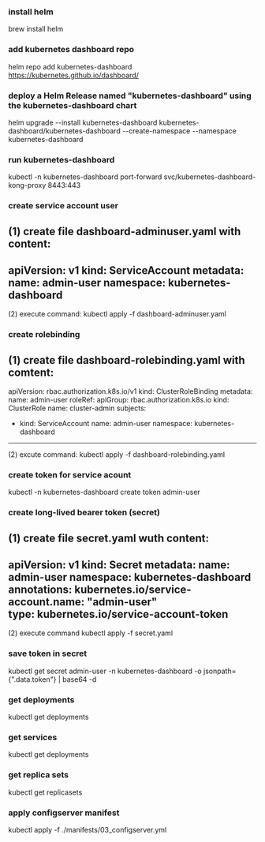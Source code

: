 ### install helm
brew install helm

### add kubernetes dashboard repo
helm repo add kubernetes-dashboard https://kubernetes.github.io/dashboard/

### deploy a Helm Release named "kubernetes-dashboard" using the kubernetes-dashboard chart
helm upgrade --install kubernetes-dashboard kubernetes-dashboard/kubernetes-dashboard --create-namespace --namespace kubernetes-dashboard

### run kubernetes-dashboard
kubectl -n kubernetes-dashboard port-forward svc/kubernetes-dashboard-kong-proxy 8443:443

### create service account user
(1) create file dashboard-adminuser.yaml with content:
---
apiVersion: v1
kind: ServiceAccount
metadata:
  name: admin-user
  namespace: kubernetes-dashboard
---
(2) execute command:
kubectl apply -f dashboard-adminuser.yaml

### create rolebinding 
(1) create file dashboard-rolebinding.yaml with comtent:
---
apiVersion: rbac.authorization.k8s.io/v1
kind: ClusterRoleBinding
metadata:
  name: admin-user
roleRef:
  apiGroup: rbac.authorization.k8s.io
  kind: ClusterRole
  name: cluster-admin
subjects:
- kind: ServiceAccount
  name: admin-user
  namespace: kubernetes-dashboard
---

(2) excute command:
kubectl apply -f dashboard-rolebinding.yaml


### create token for service acount
kubectl -n kubernetes-dashboard create token admin-user

### create long-lived bearer token (secret)
(1) create file secret.yaml wuth content:
---
apiVersion: v1
kind: Secret
metadata:
  name: admin-user
  namespace: kubernetes-dashboard
  annotations:
    kubernetes.io/service-account.name: "admin-user"   
type: kubernetes.io/service-account-token
---

(2) execute command
kubectl apply -f secret.yaml

### save token in secret
kubectl get secret admin-user -n kubernetes-dashboard -o jsonpath={".data.token"} | base64 -d

### get deployments
kubectl get deployments

### get services
kubectl get deployments

### get replica sets
kubectl get replicasets

### apply configserver manifest
kubectl apply -f ./manifests/03_configserver.yml
